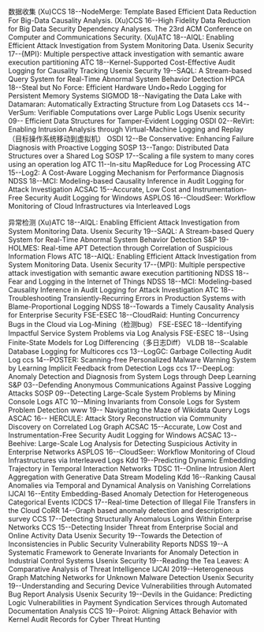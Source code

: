 数据收集
(Xu)CCS 18--NodeMerge: Template Based Efficient Data Reduction For Big-Data Causality Analysis.
(Xu)CCS 16--High Fidelity Data Reduction for Big Data Security Dependency Analyses. The 23rd ACM Conference on Computer and Communications Security.
(Xu)ATC 18--AIQL: Enabling Efficient Attack Investigation from System Monitoring Data. 
Usenix Security 17--{MPI}: Multiple perspective attack investigation with semantic aware execution partitioning
ATC 18--Kernel-Supported Cost-Effective Audit Logging for Causality Tracking
Usenix Security 19--SAQL: A Stream-based Query System for Real-Time Abnormal System Behavior Detection
HPCA 18--Steal but No Force: Efficient Hardware Undo+Redo Logging for Persistent Memory Systems
SIGMOD 18--Navigating the Data Lake with Datamaran: Automatically Extracting Structure from Log Datasets
ccs 14--VerSum: Verifiable Computations over Large Public Logs
Usenix security 09-- Efficient Data Structures for Tamper-Evident Logging
OSDI 02--ReVirt: Enabling Intrusion Analysis through Virtual-Machine Logging and Replay（目标操作系统移动到虚拟机）
OSDI 12--Be Conservative: Enhancing Failure Diagnosis with Proactive Logging
SOSP 13--Tango: Distributed Data Structures over a Shared Log
SOSP 17--Scaling a file system to many cores using an operation log
ATC 11--In-situ MapReduce for Log Processing
ATC 15--Log2: A Cost-Aware Logging Mechanism for Performance Diagnosis
NDSS 18--MCI: Modeling-based Causality Inference in Audit Logging for Attack Investigation
ACSAC 15--Accurate, Low Cost and Instrumentation-Free Security Audit Logging for Windows
ASPLOS 16--CloudSeer: Workflow Monitoring of Cloud Infrastructures via Interleaved Logs


异常检测
(Xu)ATC 18--AIQL: Enabling Efficient Attack Investigation from System Monitoring Data. 
Usenix Security 19--SAQL: A Stream-based Query System for Real-Time Abnormal System Behavior Detection
S&P 19-HOLMES: Real-time APT Detection through Correlation of Suspicious Information Flows
ATC 18--AIQL: Enabling Efficient Attack Investigation from System Monitoring Data. 
Usenix Security 17--{MPI}: Multiple perspective attack investigation with semantic aware execution partitioning
NDSS 18--Fear and Logging in the Internet of Things
NDSS 18--MCI: Modeling-based Causality Inference in Audit Logging for Attack Investigation
ATC 18--Troubleshooting Transiently-Recurring Errors in Production Systems with Blame-Proportional Logging
NDSS 18--Towards a Timely Causality Analysis for Enterprise Security
FSE-ESEC 18--CloudRaid: Hunting Concurrency Bugs in the Cloud via Log-Mining（检测bug）
FSE-ESEC 18--Identifying Impactful Service System Problems via Log Analysis
FSE-ESEC 18--Using Finite-State Models for Log Differencing（多日志Diff）
VLDB 18--Scalable Database Logging for Multicores
ccs 13--LogGC: Garbage Collecting Audit Log
ccs 14--POSTER: Scanning-free Personalized Malware Warning System by Learning Implicit Feedback from Detection Logs
ccs 17--DeepLog: Anomaly Detection and Diagnosis from System Logs through Deep Learning
S&P 03--Defending Anonymous Communications Against Passive Logging Attacks
SOSP 09--Detecting Large-Scale System Problems by Mining Console Logs
ATC 10--Mining Invariants from Console Logs for System Problem Detection
www 19-- Navigating the Maze of Wikidata Query Logs
ASCAC 16-- HERCULE: Attack Story Reconstruction via Community Discovery on Correlated Log Graph
ACSAC 15--Accurate, Low Cost and Instrumentation-Free Security Audit Logging for Windows
ACSAC 13--Beehive: Large-Scale Log Analysis for Detecting Suspicious Activity in Enterprise Networks
ASPLOS 16--CloudSeer: Workflow Monitoring of Cloud Infrastructures via Interleaved Logs
Kdd 19--Predicting Dynamic Embedding Trajectory in Temporal Interaction Networks
TDSC 11--Online Intrusion Alert Aggregation with Generative Data Stream Modeling
Kdd 16--Ranking Causal Anomalies via Temporal and Dynamical Analysis on Vanishing Correlations
IJCAI 16--Entity Embedding-Based Anomaly Detection for Heterogeneous Categorical Events
ICDCS 17--Real-time Detection of Illegal File Transfers in the Cloud
CoRR 14--Graph based anomaly detection and description: a survey
CCS 17--Detecting Structurally Anomalous Logins Within Enterprise Networks
CCS 15--Detecting Insider Threat from Enterprise Social and Online Activity Data
Usenix Security 19--Towards the Detection of Inconsistencies in Public Security Vulnerability Reports
NDSS 19--A Systematic Framework to Generate Invariants for Anomaly Detection in Industrial Control Systems
Usenix Security 19--Reading the Tea Leaves: A Comparative Analysis of Threat Intelligence
IJCAI 2019--Heterogeneous Graph Matching Networks for Unknown Malware Detection
Usenix Security 19--Understanding and Securing Device Vulnerabilities through Automated Bug Report Analysis
Usenix Security 19--Devils in the Guidance: Predicting Logic Vulnerabilities in Payment Syndication Services through Automated Documentation Analysis
CCS 19--Poirot: Aligning Attack Behavior with Kernel Audit Records for Cyber Threat Hunting

